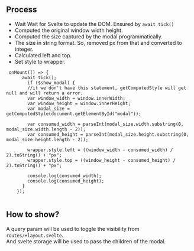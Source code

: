 ## Process
 - Wait Wait for Svelte to update the DOM. Ensured by `await tick()`
 - Computed the original window width height.
 - Computed the size captured by the modal programmatically.
 - The size in string format. So, removed px from that and converted to integer.
 - Calculated left and top.
 - Set style to wrapper.

```
 onMount(() => {
      await tick(); 
        if ($show_modal) {
        //if we don't have this statement, getComputedStyle will get null and will return a error.
        var window_width = window.innerWidth;
        var window_height = window.innerHeight;
        var modal_size = getComputedStyle(document.getElementById("modal"));

        var consumed_width = parseInt(modal_size.width.substring(0, modal_size.width.length - 2));
        var consumed_height = parseInt(modal_size.height.substring(0, modal_size.height.length - 2));

        wrapper.style.left = ((window_width - consumed_width) / 2).toString() + "px";
        wrapper.style.top = ((window_height - consumed_height) / 2).toString() + "px";

        console.log(consumed_width);
        console.log(consumed_height);
      }
    });
    
```


## How to show?
A query param will be used to toggle the visibility from `routes/+layout.svelte`. <br>
And svelte storage will be used to pass the children of the modal.